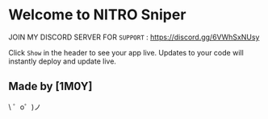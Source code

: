 Welcome to NITRO Sniper
================= 
JOIN MY DISCORD SERVER FOR `SUPPORT` : https://discord.gg/6VWhSxNUsy

Click `Show` in the header to see your app live. Updates to your code will instantly deploy and update live.

Made by [1M0Y]
-------------------

\ ゜o゜)ノ
